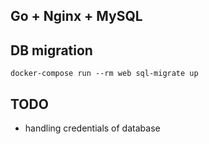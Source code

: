 ## Go + Nginx + MySQL

## DB migration

```
docker-compose run --rm web sql-migrate up
```

## TODO

* handling credentials of database
